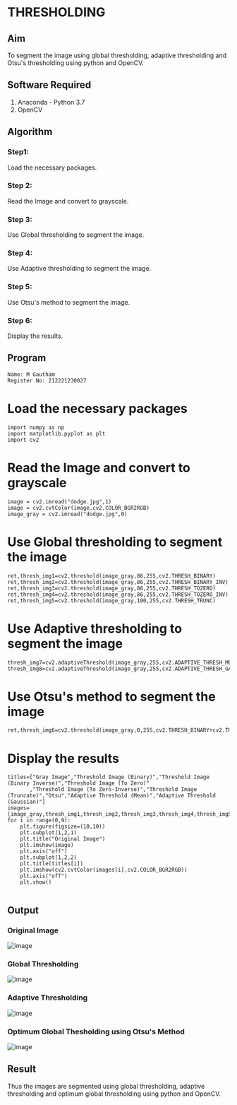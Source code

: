 # THRESHOLDING
## Aim
To segment the image using global thresholding, adaptive thresholding and Otsu's thresholding using python and OpenCV.

## Software Required
1. Anaconda - Python 3.7
2. OpenCV

## Algorithm
### Step1:
Load the necessary packages.

### Step 2:
Read the Image and convert to grayscale.

### Step 3:
Use Global thresholding to segment the image.

### Step 4:
Use Adaptive thresholding to segment the image.

### Step 5:
Use Otsu's method to segment the image.

### Step 6:
Display the results.

## Program
```
Name: M Gautham
Register No: 212221230027
```
# Load the necessary packages
```
import numpy as np
import matplotlib.pyplot as plt
import cv2
```

# Read the Image and convert to grayscale
```
image = cv2.imread("dodge.jpg",1)
image = cv2.cvtColor(image,cv2.COLOR_BGR2RGB)
image_gray = cv2.imread("dodge.jpg",0)
```


# Use Global thresholding to segment the image
```
ret,thresh_img1=cv2.threshold(image_gray,86,255,cv2.THRESH_BINARY)
ret,thresh_img2=cv2.threshold(image_gray,86,255,cv2.THRESH_BINARY_INV)
ret,thresh_img3=cv2.threshold(image_gray,86,255,cv2.THRESH_TOZERO)
ret,thresh_img4=cv2.threshold(image_gray,86,255,cv2.THRESH_TOZERO_INV)
ret,thresh_img5=cv2.threshold(image_gray,100,255,cv2.THRESH_TRUNC)
```

# Use Adaptive thresholding to segment the image
```
thresh_img7=cv2.adaptiveThreshold(image_gray,255,cv2.ADAPTIVE_THRESH_MEAN_C,cv2.THRESH_BINARY,11,2)
thresh_img8=cv2.adaptiveThreshold(image_gray,255,cv2.ADAPTIVE_THRESH_GAUSSIAN_C,cv2.THRESH_BINARY,11,2)
```


# Use Otsu's method to segment the image 
```
ret,thresh_img6=cv2.threshold(image_gray,0,255,cv2.THRESH_BINARY+cv2.THRESH_OTSU)
```
# Display the results
```
titles=["Gray Image","Threshold Image (Binary)","Threshold Image (Binary Inverse)","Threshold Image (To Zero)"
       ,"Threshold Image (To Zero-Inverse)","Threshold Image (Truncate)","Otsu","Adaptive Threshold (Mean)","Adaptive Threshold (Gaussian)"]
images=[image_gray,thresh_img1,thresh_img2,thresh_img3,thresh_img4,thresh_img5,thresh_img6,thresh_img7,thresh_img8]
for i in range(0,9):
    plt.figure(figsize=(10,10))
    plt.subplot(1,2,1)
    plt.title("Original Image")
    plt.imshow(image)
    plt.axis("off")
    plt.subplot(1,2,2)
    plt.title(titles[i])
    plt.imshow(cv2.cvtColor(images[i],cv2.COLOR_BGR2RGB))
    plt.axis("off")
    plt.show()


```
## Output

### Original Image
![image](https://github.com/muppirgautham/Thresholdingg/assets/94810884/6fcff54b-be42-4471-8a21-23b309a5ecda)


### Global Thresholding
![image](https://github.com/muppirgautham/Thresholdingg/assets/94810884/2cecb245-b266-4e3e-9362-b5263a1e3261)


### Adaptive Thresholding
![image](https://github.com/muppirgautham/Thresholdingg/assets/94810884/35594a08-2979-4794-ba71-3fda378fe998)


### Optimum Global Thesholding using Otsu's Method
![image](https://github.com/muppirgautham/Thresholdingg/assets/94810884/ab998d48-a7e8-4646-876c-b717008252dc)



## Result
Thus the images are segmented using global thresholding, adaptive thresholding and optimum global thresholding using python and OpenCV.
